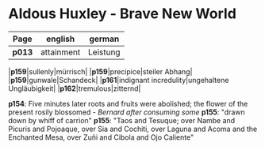 # Aldous Huxley - Brave New World

| Page | english | german |
|------|---------|--------|
|__p013__|attainment|Leistung|



|__p159__|sullenly|mürrisch|
|__p159__|precipice|steiler Abhang|
|__p159__|gunwale|Schandeck|
|__p161__|indignant incredulity|ungehaltene Ungläubigkeit|
|__p162__|tremulous|zitternd|


__p154__: Five minutes later roots and fruits were abolished; the flower of the present rosily blossomed - _Bernard after consuming some_
__p155__: "drawn down by whiff of carrion"
__p155__: "Taos and Tesuque; over Nambe and Picuris and Pojoaque, over Sia and Cochiti, over Laguna and Acoma and the Enchanted Mesa, over Zuñi and Cibola and Ojo Caliente"